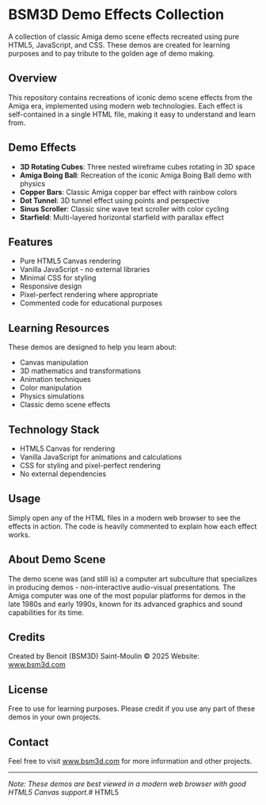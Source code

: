 # BSM3D Demo Effects Collection

A collection of classic Amiga demo scene effects recreated using pure HTML5, JavaScript, and CSS. These demos are created for learning purposes and to pay tribute to the golden age of demo making.

## Overview

This repository contains recreations of iconic demo scene effects from the Amiga era, implemented using modern web technologies. Each effect is self-contained in a single HTML file, making it easy to understand and learn from.

## Demo Effects

- **3D Rotating Cubes**: Three nested wireframe cubes rotating in 3D space
- **Amiga Boing Ball**: Recreation of the iconic Amiga Boing Ball demo with physics
- **Copper Bars**: Classic Amiga copper bar effect with rainbow colors
- **Dot Tunnel**: 3D tunnel effect using points and perspective
- **Sinus Scroller**: Classic sine wave text scroller with color cycling
- **Starfield**: Multi-layered horizontal starfield with parallax effect

## Features

- Pure HTML5 Canvas rendering
- Vanilla JavaScript - no external libraries
- Minimal CSS for styling
- Responsive design
- Pixel-perfect rendering where appropriate
- Commented code for educational purposes

## Learning Resources

These demos are designed to help you learn about:
- Canvas manipulation
- 3D mathematics and transformations
- Animation techniques
- Color manipulation
- Physics simulations
- Classic demo scene effects

## Technology Stack

- HTML5 Canvas for rendering
- Vanilla JavaScript for animations and calculations
- CSS for styling and pixel-perfect rendering
- No external dependencies

## Usage

Simply open any of the HTML files in a modern web browser to see the effects in action. The code is heavily commented to explain how each effect works.

## About Demo Scene

The demo scene was (and still is) a computer art subculture that specializes in producing demos - non-interactive audio-visual presentations. The Amiga computer was one of the most popular platforms for demos in the late 1980s and early 1990s, known for its advanced graphics and sound capabilities for its time.

## Credits

Created by Benoit (BSM3D) Saint-Moulin © 2025
Website: www.bsm3d.com

## License

Free to use for learning purposes. Please credit if you use any part of these demos in your own projects.

## Contact

Feel free to visit www.bsm3d.com for more information and other projects.

---
*Note: These demos are best viewed in a modern web browser with good HTML5 Canvas support.*# HTML5

